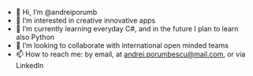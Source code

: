- 👋 Hi, I’m @andreiporumb
- 👀 I’m interested in creative innovative apps 
- 🌱 I’m currently learning everyday C#, and in the future I plan to learn also Python
- 💞️ I’m looking to collaborate with international open minded teams
- 📫 How to reach me: by email, at andrei.porumbescu@mail.com, or via LinkedIn


